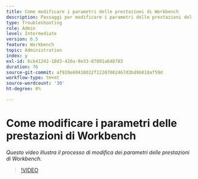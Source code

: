 ```yaml
---
title: Come modificare i parametri delle prestazioni di Workbench
description: Passaggi per modificare i parametri delle prestazioni del workbench
type: Troubleshooting
role: Admin
level: Intermediate
version: 6.5
feature: Workbench
topic: Administration
index: y
exl-id: 6cb41242-18d3-420a-9e33-87091a648703
duration: 76
source-git-commit: af928e60410022f12207082467d3bd9b818af59d
workflow-type: tm+mt
source-wordcount: '30'
ht-degree: 0%

---
```


# Come modificare i parametri delle prestazioni di Workbench

*Questo video illustra il processo di modifica dei parametri delle prestazioni di Workbench.*

>[!VIDEO](https://video.tv.adobe.com/v/335511?quality=12&learn=on)
